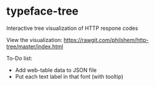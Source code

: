 typeface-tree
=============

Interactive tree visualization of HTTP respone codes

View the visualization: https://rawgit.com/philshem/http-tree/master/index.html

To-Do list:

+ Add web-table data to JSON file
+ Put each text label in that font (with tooltip)
